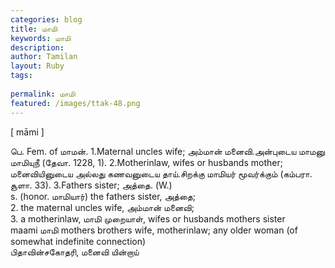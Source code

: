 ```yaml
---
categories: blog
title: மாமி
keywords: மாமி
description: 
author: Tamilan
layout: Ruby
tags: 
 
permalink: மாமி
featured: /images/ttak-48.png
---
```

  
[ māmi ]  
  
பெ. Fem. of மாமன். 1.Maternal uncles wife; அம்மான் மனைவி.அன்புடைய மாமனு மாமியுநீ (தேவா. 1228, 1). 2.Motherinlaw, wifes or husbands mother; மனைவியினுடைய அல்லது கணவனுடைய தாய்.சிறக்கு மாமியர் மூவர்க்கும் (கம்பரா. சூளா. 33). 3.Fathers sister; அத்தை. (W.)  
s. (honor. மாமியார்) the fathers sister, அத்தை;   
2. the maternal uncles wife, அம்மான் மனைவி;   
3. a motherinlaw, மாமி முறையாள், wifes or husbands mothers sister  
maami மாமி mothers brothers wife, motherinlaw; any older woman (of somewhat indefinite connection)  
பிதாவின்சகோதரி, மனைவி யின்றாய்